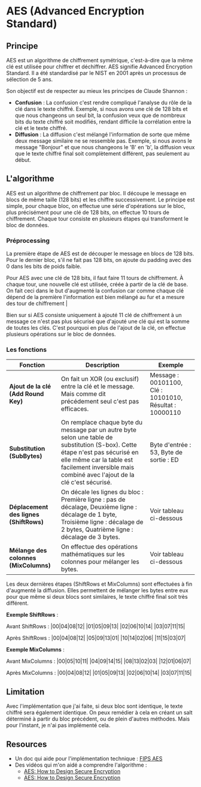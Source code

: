 # AES (Advanced Encryption Standard)

## Principe

AES est un algorithme de chiffrement symétrique, c'est-à-dire que la même clé est utilisée pour chiffrer et déchiffrer. AES signifie Advanced Encryption Standard. Il a été standardisé par le NIST en 2001 après un processus de sélection de 5 ans.

Son objectif est de respecter au mieux les principes de Claude Shannon :
- **Confusion** : La confusion c'est rendre compliqué l'analyse du rôle de la clé dans le texte chiffré. Exemple, si nous avons une clé de 128 bits et que nous changeons un seul bit, la confusion veux que de nombreux bits du texte chiffré soit modifiés, rendant difficile la corrélation entre la clé et le texte chiffré.
- **Diffusion** : La diffusion c'est mélangé l'information de sorte que même deux message similaire ne se ressemble pas. Exemple, si nous avons le message "Bonjour" et que nous changeons le 'B' en 'b', la diffusion veux que le texte chiffré final soit complètement différent, pas seulement au début.


## L'algorithme

AES est un algorithme de chiffrement par bloc. Il découpe le message en blocs de même taille (128 bits) et les chiffre successivement.
Le principe est simple, pour chaque bloc, on effectue une série d'opérations sur le bloc, plus précisément pour une clé de 128 bits, on effectue 10 tours de chiffrement. Chaque tour consiste en plusieurs étapes qui transforment le bloc de données.

### Préprocessing
La première étape de AES est de découper le message en blocs de 128 bits. Pour le dernier bloc, s'il ne fait pas 128 bits, on ajoute du padding avec des 0 dans les bits de poids faible.

Pour AES avec une clé de 128 bits, il faut faire 11 tours de chiffrement. À chaque tour, une nouvelle clé est utilisée, créée à partir de la clé de base. On fait ceci dans le but d'augmenté la confusion car comme chaque clé dépend de la première l'information est bien mélangé au fur et a mesure des tour de chiffrement |

Bien sur si AES consiste uniquement à ajouté 11 clé de chiffrement à un message ce n'est pas plus sécurisé que d'ajouté une clé qui est la somme de toutes les clés. C'est pourquoi en plus de l'ajout de la clé, on effectue plusieurs opérations sur le bloc de données.

### Les fonctions

| Fonction | Description | Exemple |
|----------|-------------|---------|
| **Ajout de la clé (Add Round Key)** | On fait un XOR (ou exclusif) entre la clé et le message. Mais comme dit précédement seul c'est pas efficaces. | Message : 00101100, Clé : 10101010, Résultat : 10000110 |
| **Substitution (SubBytes)** | On remplace chaque byte du message par un autre byte selon une table de substitution (S-box). Cette étape n'est pas sécurisé en elle même car la table est facilement inversible mais combiné avec l'ajout de la clé c'est sécurisé. | Byte d'entrée : 53, Byte de sortie : ED |
| **Déplacement des lignes (ShiftRows)** | On décale les lignes du bloc : Première ligne : pas de décalage, Deuxième ligne : décalage de 1 byte, Troisième ligne : décalage de 2 bytes, Quatrième ligne : décalage de 3 bytes. | Voir tableau ci-dessous |
| **Mélange des colonnes (MixColumns)** | On effectue des opérations mathématiques sur les colonnes pour mélanger les bytes. | Voir tableau ci-dessous |

Les deux dernières étapes (ShiftRows et MixColumns) sont effectuées à fin d'augmenté la diffusion. Elles permettent de mélanger les bytes entre eux pour que même si deux blocs sont similaires, le texte chiffré final soit très différent.

**Exemple ShiftRows** :

Avant ShiftRows :
|00|04|08|12|
|01|05|09|13|
|02|06|10|14|
|03|07|11|15|

Après ShiftRows :
|00|04|08|12|
|05|09|13|01|
|10|14|02|06|
|11|15|03|07|

**Exemple MixColumns** :

Avant MixColumns :
|00|05|10|11|
|04|09|14|15|
|08|13|02|03|
|12|01|06|07|

Après MixColumns :
|00|04|08|12|
|01|05|09|13|
|02|06|10|14|
|03|07|11|15|

## Limitation

Avec l'implémentation que j'ai faite, si deux bloc sont identique, le texte chiffré sera également identique. On peux remédier à cela en créant un salt déterminé à partir du bloc précédent, ou de plein d'autres méthodes. Mais pour l'instant, je n'ai pas implémenté cela.


## Resources

- Un doc qui aide pour l'implémentation technique : [FIPS AES](/AES/nist.fips.197.pdf)
- Des vidéos qui m'on aidé a comprendre l'algorithme :
	- [AES: How to Design Secure Encryption](https://www.youtube.com/watch?v=C4ATDMIz5wc)
	- [AES: How to Design Secure Encryption](https://www.youtube.com/watch?v=FAaki7d5vvY&t=806s)
